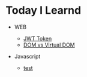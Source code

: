 # Today I Learnd

-   WEB

    -   [JWT Token](./Web/JWT_Token.md)
    -   [DOM vs Virtual DOM](./Web.JWT_Token.md)

-   Javascript

    -   [test](./javascript/test.md)
